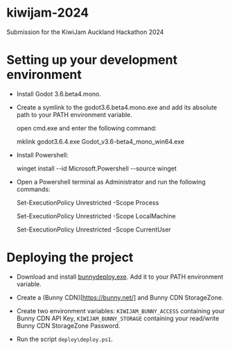 # kiwijam-2024
Submission for the KiwiJam Auckland Hackathon 2024

# Setting up your development environment

- Install Godot 3.6.beta4.mono.

- Create a symlink to the godot3.6.beta4.mono.exe and add its absolute path to your PATH environment variable.

    open cmd.exe and enter the following command:

    mklink godot3.6.4.exe Godot_v3.6-beta4_mono_win64.exe

- Install Powershell:

    winget install --id Microsoft.Powershell --source winget

- Open a Powershell terminal as Administrator and run the following commands:

    Set-ExecutionPolicy Unrestricted -Scope Process
    
    Set-ExecutionPolicy Unrestricted -Scope LocalMachine
    
    Set-ExecutionPolicy Unrestricted -Scope CurrentUser

# Deploying the project

- Download and install [bunnydeploy.exe](https://github.com/DoubleCouponDay/bunny-deploy/releases/tag/1.0.0). Add it to your PATH environment variable.

- Create a (Bunny CDN)[https://bunny.net/] and Bunny CDN StorageZone.

- Create two environment variables: `KIWIJAM_BUNNY_ACCESS` containing your Bunny CDN API Key, `KIWIJAM_BUNNY_STORAGE` containing your read/write Bunny CDN StorageZone Password.

- Run the script `deploy\deploy.ps1`.